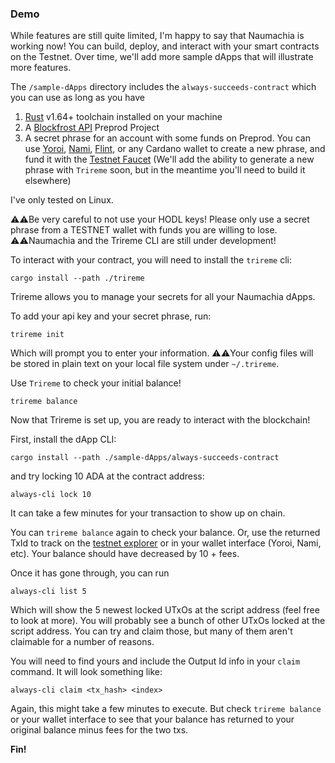 ### Demo

While features are still quite limited, I'm happy to say that Naumachia is working now! You can build, deploy, and interact
with your smart contracts on the Testnet. Over time, we'll add more sample dApps that will illustrate more features.

The `/sample-dApps` directory includes the `always-succeeds-contract` which you can use as long as you have
1. [Rust](https://www.rust-lang.org/tools/install) v1.64+ toolchain installed on your machine
2. A [Blockfrost API](https://blockfrost.io/#pricing) Preprod Project
3. A secret phrase for an account with some funds on Preprod.
   You can use [Yoroi](https://yoroi-wallet.com/#/), [Nami](https://namiwallet.io/), [Flint](https://flint-wallet.com/),
   or any Cardano wallet to create a new phrase,
   and fund it with the [Testnet Faucet](https://docs.cardano.org/cardano-testnet/tools/faucet)
   (We'll add  the ability to generate a new phrase with `Trireme` soon, but in the meantime you'll need to build it elsewhere)

I've only tested on Linux.

⚠️⚠️Be very careful to not use your HODL keys!
Please only use a secret phrase from a TESTNET wallet with funds you are willing to lose.
⚠️⚠️Naumachia and the Trireme CLI are still under development!

To interact with your contract, you will need to install the `trireme` cli:
```
cargo install --path ./trireme
```

Trireme allows you to manage your secrets for all your Naumachia dApps.

To add your api key and your secret phrase, run:
```
trireme init
```
Which will prompt you to enter your information.
⚠️⚠️Your config files will be stored in plain text on your local file system under `~/.trireme`.

Use `Trireme` to check your initial balance!
``` 
trireme balance
```

Now that Trireme is set up, you are ready to interact with the blockchain!

First, install the dApp CLI:
```
cargo install --path ./sample-dApps/always-succeeds-contract
```
and try locking 10 ADA at the contract address:
```
always-cli lock 10
```

It can take a few minutes for your transaction to show up on chain.

You can `trireme balance` again to check your balance. Or, use the returned TxId to track
on the [testnet explorer](https://explorer.cardano-testnet.iohkdev.io/en) or
in your wallet interface (Yoroi, Nami, etc). Your balance should have decreased by 10 + fees.


Once it has gone through, you can run
```
always-cli list 5
```
Which will show the 5 newest locked UTxOs at the script address (feel free to look at more). You will probably see
a bunch of other UTxOs locked at the script address. You can try and claim those,
but many of them aren't claimable for a number of reasons.

You will need to find yours and include the Output Id info in your `claim` command. It will look something like:
```
always-cli claim <tx_hash> <index>
```
Again, this might take a few minutes to execute. But check `trireme balance` or your wallet interface
to see that your balance has returned to your original balance minus fees for the two txs.

**Fin!**